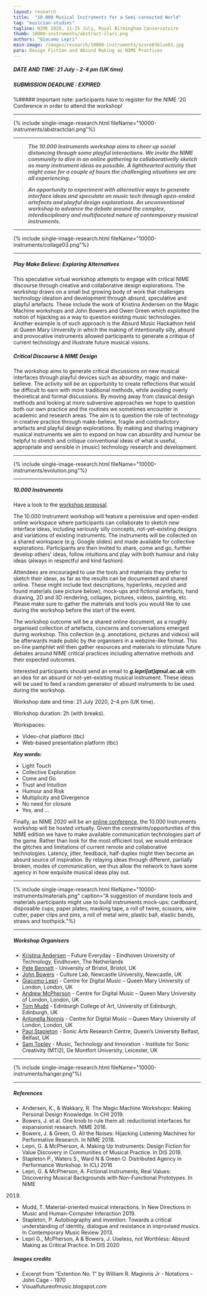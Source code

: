 ```yaml
---
layout: research
title:  "10.000 Musical Instruments for a Semi-connected World"
tag: "musician-studies"
tagline: NIME 2020, 21-25 July, Royal Birmingham Conservatoire
thumb: 10000-instruments/abstract-clari.png
authors: "Giacomo Lepri"
main-image: /images/research/10000-instruments/score03blue01.jpg
para: Design Fiction and Absurd Making as NIME Practices
---
```


##### DATE AND TIME: 21 July - 2-4 pm (UK time)

##### SUBMISSION DEADLINE : EXPIRED

%##### Important note: participants have to register for the NIME '20 Conference in order to attend the workshop!

___

{% include single-image-research.html fileName="10000-instruments/abstractclari.png"%}

___

>***The 10.000 Instruments workshop aims to cheer up social distancing through some playful interactions. We invite the NIME community to dive in an online gathering to collaborativelly sketch as many instrument ideas as possible. A lighthearted activity that might ease for a couple of hours the challenging situations we are all experiencing.***

>***An opportunity to experiment with alternative ways to generate interface ideas and speculate on music tech through open-ended artefacts and playful design explorations. An unconventional workshop to advance the debate around the complex, interdisciplinary and multifaceted nature of contemporary musical instruments.***

___

{% include single-image-research.html fileName="10000-instruments/collage03.png"%}

___

##### Play Make Believe: Exploring Alternatives

This speculative virtual workshop attempts to engage with critical NIME discourse through creative and collaborative design explorations. The workshop draws on a small but growing body of work that challenges technology ideation and development through absurd, speculative and playful artefacts. These include the work of Kristina Andersen on the Magic Machine workshops and John Bowers and Owen Green which exploited the notion of hijacking as a way to question existing music technologies. Another example is of such approach is the Absurd Music Hackathon held at Queen Mary University in which the making of intentionally silly, absurd and provocative instruments allowed participants to generate a critique of current technology and illustrate future musical visions.

##### Critical Discourse & NIME Design

The workshop aims to generate critical discussions on new musical interfaces through playful devices such as absurdity, magic and make-believe. The activity will be an opportunity to create reflections that would be difficult to earn with more traditional methods, while avoiding overly theoretical and formal discussions. By moving away from classical design methods and looking at more subversive approaches we hope to question both our own practice and the routines we sometimes encounter in academic and research areas. The aim is to question the role of technology in creative practice through make-believe, fragile and contradictory artefacts and playful design explorations. By making and sharing imaginary musical instruments we aim to expand on how can absurdity and humour be helpful to stretch and critique conventional ideas of what is useful, appropriate and sensible in (music) technology research and development.

___

{% include single-image-research.html fileName="10000-instruments/evolution.png"%}

___


##### 10.000 Instruments

Have a look to the [workshop proposal](http://instrumentslab.org/data/giacomo/NIME2020Workshop.pdf).

The 10.000 Instrument workshop will feature a permissive and open-ended online workspace where participants can collaborate to sketch new interface ideas, including seriously silly concepts, not-yet-existing designs and variations of existing instruments. The instruments will be collected on a shared workspace (e.g. Google slides) and made available for collective explorations. Participants are then invited to share, come and go, further develop others' ideas, follow intuitions and play with both humour and risky ideas (always in respectful and kind fashion).

Attendees are encouraged to use the tools and materials they prefer to sketch their ideas, as far as the results can be documented and shared online. These might include text descriptions, hyperlinks, recycled and found materials (see picture below), mock-ups and fictional artefacts, hand drawing, 2D and 3D rendering, collages, pictures, videos, painting, etc. Please make sure to gather the materials and tools you would like to use during the workshop before the start of the event.

The workshop outcome will be a shared online document, as a roughly organised collection of artefacts, concerns and conversations emerged during workshop. This collection (e.g. annotations, pictures and videos) will be afterwards made public by the organisers in a webzine-like format. This on-line pamphlet will then gather resources and materials to stimulate future debates around NIME critical practices including alternative methods and their expected outcomes.

Interested participants should send an email to ***g.lepri[at]qmul.ac.uk*** with an idea for an absurd or not-yet-existing musical instrument. These ideas will be used to feed a random generator of absurd instruments to be used during the workshop.

Workshop date and time: 21 July 2020, 2-4 pm (UK time).

Workshop duration: 2h (with breaks).

Workspaces:

- Video-chat platform (tbc)
- Web-based presentation platform (tbc)

***Key words:***

- Light Touch
- Collective Exploration
- Come and Go
- Trust and Intuition
- Humour and Risk
- Multiplicity and Divergence
- No need for closure
- Yes, and …

Finally, as NIME 2020 will be an [online conference](https://nime2020.bcu.ac.uk/#nime2020update), the 10.000 Instruments workshop will be hosted virtually. Given the constraints/opportunities of this NIME edition we have to make available communication technologies part of the game. Rather than look for the most efficient tool, we would embrace the glitches and limitations of current remote and collaborative technologies. Latency, jitter, feedback, half-duplex might then become an absurd source of inspiration. By relaying ideas through different, partially broken, modes of communication, we thus allow the network to have some agency in how exquisite musical ideas play out.

___

{% include single-image-research.html fileName="10000-instruments/materials.png" caption="A suggestion of mundane tools and materials participants might use to build instruments mock-ups: cardboard, disposable cups, paper plates, masking tape, a roll of twine, scissors, wire cutter, paper clips and pins, a roll of metal wire, plastic ball, elastic bands, straws and toothpick."%}

___


##### Workshop Organisers

- [Kristina Andersen](http://tinything.com/) - Future Everyday - Eindhoven University of Technology, Eindhoven, The Netherlands
- [Pete Bennett](www.peteinfo.com) - University of Bristol, Bristol, UK
- [John Bowers](https://www.ncl.ac.uk/sacs/staff/profile/johnbowers.html) - Culture Lab, Newcastle University, Newcastle, UK
- [Giacomo Lepri](http://www.giacomolepri.com/) - Centre for Digital Music – Queen Mary University of London, London, UK
- [Andrew McPherson](http://instrumentslab.org/) - Centre for Digital Music – Queen Mary University of London, London, UK
- [Tom Mudd](http://tommudd.co.uk/) - Edinburgh College of Art, University of Edinburgh, Edinburgh, UK
- [Antonella Nonnis](https://antonellanonnis.com/) - Centre for Digital Music – Queen Mary University of London, London, UK
- [Paul Stapleton](http://www.paulstapleton.net/) - Sonic Arts Research Centre, Queen’s University Belfast, Belfast, UK
- [Sam Topley](http://www.samantha-topley.co.uk/) - Music, Technology and Innovation - Institute for Sonic Creativity (MTI2), De Montfort University, Leicester, UK

___

{% include single-image-research.html fileName="10000-instruments/hanger.png"%}

___

##### References

- Andersen, K., & Wakkary, R. The Magic Machine Workshops: Making Personal Design Knowledge. In CHI 2019.
- Bowers, J. et al. One knob to rule them all: reductionist interfaces for expansionist research. NIME 2016.
- Bowers, J. & Green, O. All the Noises: Hijacking Listening Machines for Performative Research. In NIME 2018.
- Lepri, G. & McPherson, A. Making Up Instruments: Design Fiction for Value Discovery in Communities of Musical Practice. In DIS 2019.
- Stapleton P., Waters S., Ward N & Green O. Distributed Agency in Performance Workshop. In ICLI 2016
- Lepri, G. & McPherson, A. Fictional Instruments, Real Values: Discovering Musical Backgrounds with Non-Functional Prototypes. In NIME
2019.
- Mudd, T. Material-oriented musical interactions. In New Directions in Music and Human-Computer Interaction 2019.
- Stapleton, P. Autobiography and invention: Towards a critical understanding of identity, dialogue and resistance in improvised musics.
In Contemporary Music Review 2013.
- Lepri G., McPherson, A & Bowers, J. Useless, not Worthless: Absurd Making as Critical Practice. In DIS 2020

##### Images credits

- Excerpt from "Extention No. 1" by William R. Maginnis Jr - Notations - John Cage - 1970
- Visualfutureofmusic.blogspot.com
